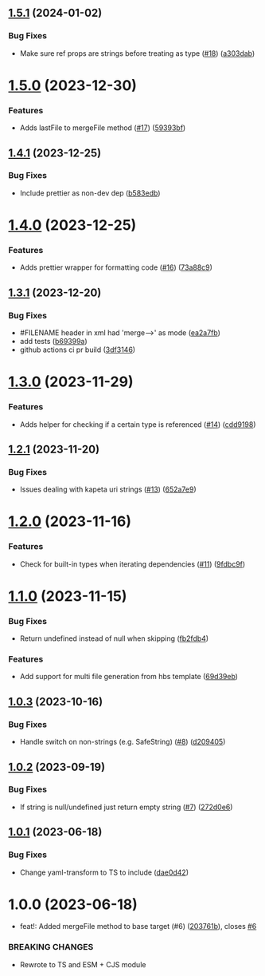 ## [1.5.1](https://github.com/kapetacom/codegen-target/compare/v1.5.0...v1.5.1) (2024-01-02)


### Bug Fixes

* Make sure ref props are strings before treating as type ([#18](https://github.com/kapetacom/codegen-target/issues/18)) ([a303dab](https://github.com/kapetacom/codegen-target/commit/a303dabd379f7e8bd5eae7ba457d41f6f189cbf8))

# [1.5.0](https://github.com/kapetacom/codegen-target/compare/v1.4.1...v1.5.0) (2023-12-30)


### Features

* Adds lastFile to mergeFile method ([#17](https://github.com/kapetacom/codegen-target/issues/17)) ([59393bf](https://github.com/kapetacom/codegen-target/commit/59393bfc33794431c3ca03ac274c776add1ccd44))

## [1.4.1](https://github.com/kapetacom/codegen-target/compare/v1.4.0...v1.4.1) (2023-12-25)


### Bug Fixes

* Include prettier as non-dev dep ([b583edb](https://github.com/kapetacom/codegen-target/commit/b583edb6983e66e8f8c087eaf3575213e27775d4))

# [1.4.0](https://github.com/kapetacom/codegen-target/compare/v1.3.1...v1.4.0) (2023-12-25)


### Features

* Adds prettier wrapper for formatting code ([#16](https://github.com/kapetacom/codegen-target/issues/16)) ([73a88c9](https://github.com/kapetacom/codegen-target/commit/73a88c9315098d2355d26f7e32526ee29175f8f2))

## [1.3.1](https://github.com/kapetacom/codegen-target/compare/v1.3.0...v1.3.1) (2023-12-20)


### Bug Fixes

* #FILENAME header in xml had 'merge-->' as mode ([ea2a7fb](https://github.com/kapetacom/codegen-target/commit/ea2a7fb5e23f491d918eee5af21e9a0ba537acf9))
* add tests ([b69399a](https://github.com/kapetacom/codegen-target/commit/b69399ae4e966f4def20684ae1e8df0c85d2bd4b))
* github actions ci pr build ([3df3146](https://github.com/kapetacom/codegen-target/commit/3df3146b526cb4194f92d812d710ca9f6848c851))

# [1.3.0](https://github.com/kapetacom/codegen-target/compare/v1.2.1...v1.3.0) (2023-11-29)


### Features

* Adds helper for checking if a certain type is referenced ([#14](https://github.com/kapetacom/codegen-target/issues/14)) ([cdd9198](https://github.com/kapetacom/codegen-target/commit/cdd91984331ac5966c0e55fb311600f14b0efaf9))

## [1.2.1](https://github.com/kapetacom/codegen-target/compare/v1.2.0...v1.2.1) (2023-11-20)


### Bug Fixes

* Issues dealing with kapeta uri strings ([#13](https://github.com/kapetacom/codegen-target/issues/13)) ([652a7e9](https://github.com/kapetacom/codegen-target/commit/652a7e947a9453a2cd6fcc5ed69e8a30da912404))

# [1.2.0](https://github.com/kapetacom/codegen-target/compare/v1.1.0...v1.2.0) (2023-11-16)


### Features

* Check for built-in types when iterating dependencies ([#11](https://github.com/kapetacom/codegen-target/issues/11)) ([9fdbc9f](https://github.com/kapetacom/codegen-target/commit/9fdbc9f99be4c0695e686961fa6ac57feea06097))

# [1.1.0](https://github.com/kapetacom/codegen-target/compare/v1.0.3...v1.1.0) (2023-11-15)


### Bug Fixes

* Return undefined instead of null when skipping ([fb2fdb4](https://github.com/kapetacom/codegen-target/commit/fb2fdb49540007f5351dbfe3230a370a0591bcde))


### Features

* Add support for multi file generation from hbs template ([69d39eb](https://github.com/kapetacom/codegen-target/commit/69d39eb720431828e94b9e85b454408320b4b1c2))

## [1.0.3](https://github.com/kapetacom/codegen-target/compare/v1.0.2...v1.0.3) (2023-10-16)

### Bug Fixes

-   Handle switch on non-strings (e.g. SafeString) ([#8](https://github.com/kapetacom/codegen-target/issues/8)) ([d209405](https://github.com/kapetacom/codegen-target/commit/d209405ce7f60eccf7a03773d6193eaa36da8797))

## [1.0.2](https://github.com/kapetacom/codegen-target/compare/v1.0.1...v1.0.2) (2023-09-19)

### Bug Fixes

-   If string is null/undefined just return empty string ([#7](https://github.com/kapetacom/codegen-target/issues/7)) ([272d0e6](https://github.com/kapetacom/codegen-target/commit/272d0e628380b0a4641e8c4216e7a03046cfca2c))

## [1.0.1](https://github.com/kapetacom/codegen-target/compare/v1.0.0...v1.0.1) (2023-06-18)

### Bug Fixes

-   Change yaml-transform to TS to include ([dae0d42](https://github.com/kapetacom/codegen-target/commit/dae0d42512732c107a228674b08479d6da76664d))

# 1.0.0 (2023-06-18)

-   feat!: Added mergeFile method to base target (#6) ([203761b](https://github.com/kapetacom/codegen-target/commit/203761b4cc61cb443ab64b1d43fe7966ae8e42e3)), closes [#6](https://github.com/kapetacom/codegen-target/issues/6)

### BREAKING CHANGES

-   Rewrote to TS and ESM + CJS module
